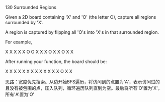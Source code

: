 130 Surrounded Regions

Given a 2D board containing 'X' and 'O' (the letter O), capture all regions surrounded by 'X'.

A region is captured by flipping all 'O's into 'X's in that surrounded region.

For example,

X X X X
X O O X
X X O X
X O X X

After running your function, the board should be:

X X X X
X X X X
X X X X
X O X X

思路：宽度优先搜索。从边开始BFS遍历，将访问到的点置为'A'，表示访问过的且没有被包围的点，压入队列，循环遍历队列直到为空。最后将所有'O'置为'X'，所有'A'置为'O'
